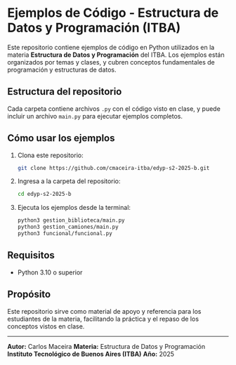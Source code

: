 # Ejemplos de Código - Estructura de Datos y Programación (ITBA)

Este repositorio contiene ejemplos de código en Python utilizados en la materia **Estructura de Datos y Programación** del ITBA. Los ejemplos están organizados por temas y clases, y cubren conceptos fundamentales de programación y estructuras de datos.

## Estructura del repositorio

Cada carpeta contiene archivos `.py` con el código visto en clase, y puede incluir un archivo `main.py` para ejecutar ejemplos completos.

## Cómo usar los ejemplos

1. Clona este repositorio:
	```zsh
	git clone https://github.com/cmaceira-itba/edyp-s2-2025-b.git
	```
2. Ingresa a la carpeta del repositorio:
	```zsh
	cd edyp-s2-2025-b
	```
3. Ejecuta los ejemplos desde la terminal:
	```zsh
	python3 gestion_biblioteca/main.py
	python3 gestion_camiones/main.py
	python3 funcional/funcional.py
	```

## Requisitos

- Python 3.10 o superior

## Propósito

Este repositorio sirve como material de apoyo y referencia para los estudiantes de la materia, facilitando la práctica y el repaso de los conceptos vistos en clase.

---

**Autor:** Carlos Maceira
**Materia:** Estructura de Datos y Programación
**Instituto Tecnológico de Buenos Aires (ITBA)**
**Año:** 2025
